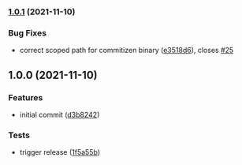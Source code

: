 ### [1.0.1](https://github.com/open-sauced/conventional-commit/compare/v1.0.0...v1.0.1) (2021-11-10)


### Bug Fixes

* correct scoped path for commitizen binary ([e3518d6](https://github.com/open-sauced/conventional-commit/commit/e3518d6e531791ac6106247f8de95c5c5218c5d0)), closes [#25](https://github.com/open-sauced/conventional-commit/issues/25)

## 1.0.0 (2021-11-10)


### Features

* initial commit ([d3b8242](https://github.com/open-sauced/conventional-commit/commit/d3b824288bf7ba7e6f7e97636d09d780e5569111))


### Tests

* trigger release ([1f5a55b](https://github.com/open-sauced/conventional-commit/commit/1f5a55b65960031c5e9e5c27a96c29a2f105e30b))
